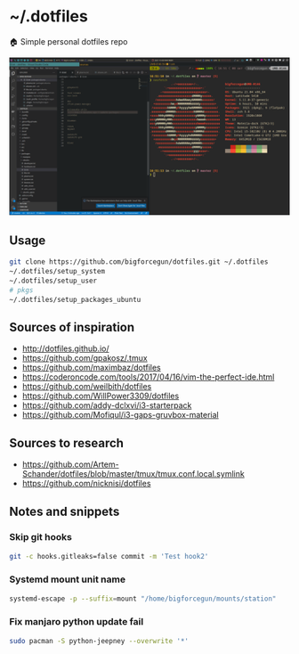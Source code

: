 # ~/.dotfiles

🏠 Simple personal dotfiles repo

![screenshot](docs/images/i3_v1.png)

## Usage

```bash
git clone https://github.com/bigforcegun/dotfiles.git ~/.dotfiles
~/.dotfiles/setup_system
~/.dotfiles/setup_user
# pkgs
~/.dotfiles/setup_packages_ubuntu
```

## Sources of inspiration

- http://dotfiles.github.io/
- https://github.com/gpakosz/.tmux
- https://github.com/maximbaz/dotfiles
- https://coderoncode.com/tools/2017/04/16/vim-the-perfect-ide.html
- https://github.com/weilbith/dotfiles
- https://github.com/WillPower3309/dotfiles
- https://github.com/addy-dclxvi/i3-starterpack
- https://github.com/Mofiqul/i3-gaps-gruvbox-material

## Sources to research

- https://github.com/Artem-Schander/dotfiles/blob/master/tmux/tmux.conf.local.symlink
- https://github.com/nicknisi/dotfiles

## Notes and snippets

### Skip git hooks

```bash
git -c hooks.gitleaks=false commit -m 'Test hook2'
```

### Systemd mount unit name

```bash
systemd-escape -p --suffix=mount "/home/bigforcegun/mounts/station"
```


### Fix manjaro python update fail


```sh
sudo pacman -S python-jeepney --overwrite '*'
```